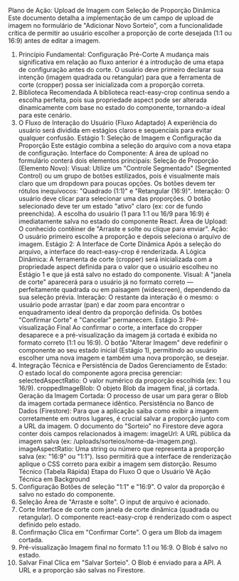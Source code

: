 Plano de Ação: Upload de Imagem com Seleção de Proporção Dinâmica
Este documento detalha a implementação de um campo de upload de imagem no formulário de "Adicionar Novo Sorteio", com a funcionalidade crítica de permitir ao usuário escolher a proporção de corte desejada (1:1 ou 16:9) antes de editar a imagem.
1. Princípio Fundamental: Configuração Pré-Corte
A mudança mais significativa em relação ao fluxo anterior é a introdução de uma etapa de configuração antes do corte. O usuário deve primeiro declarar sua intenção (imagem quadrada ou retangular) para que a ferramenta de corte (cropper) possa ser inicializada com a proporção correta.
2. Biblioteca Recomendada
A biblioteca react-easy-crop continua sendo a escolha perfeita, pois sua propriedade aspect pode ser alterada dinamicamente com base no estado do componente, tornando-a ideal para este cenário.
3. O Fluxo de Interação do Usuário (Fluxo Adaptado)
A experiência do usuário será dividida em estágios claros e sequenciais para evitar qualquer confusão.
Estágio 1: Seleção de Imagem e Configuração da Proporção
Este estágio combina a seleção do arquivo com a nova etapa de configuração.
Interface do Componente: A área de upload no formulário conterá dois elementos principais:
Seleção de Proporção (Elemento Novo):
Visual: Utilize um "Controle Segmentado" (Segmented Control) ou um grupo de botões estilizados, pois é visualmente mais claro que um dropdown para poucas opções. Os botões devem ter rótulos inequívocos: "Quadrado (1:1)" e "Retangular (16:9)".
Interação: O usuário deve clicar para selecionar uma das proporções. O botão selecionado deve ter um estado "ativo" claro (ex: cor de fundo preenchida). A escolha do usuário (1 para 1:1 ou 16/9 para 16:9) é imediatamente salva no estado do componente React.
Área de Upload: O conhecido contêiner de "Arraste e solte ou clique para enviar".
Ação: O usuário primeiro escolhe a proporção e depois seleciona o arquivo de imagem.
Estágio 2: A Interface de Corte Dinâmica
Após a seleção do arquivo, a interface do react-easy-crop é renderizada.
A Lógica Dinâmica: A ferramenta de corte (cropper) será inicializada com a propriedade aspect definida para o valor que o usuário escolheu no Estágio 1 e que já está salvo no estado do componente.
Visual: A "janela de corte" aparecerá para o usuário já no formato correto — perfeitamente quadrada ou em paisagem (widescreen), dependendo da sua seleção prévia.
Interação: O restante da interação é o mesmo: o usuário pode arrastar (pan) e dar zoom para encontrar o enquadramento ideal dentro da proporção definida. Os botões "Confirmar Corte" e "Cancelar" permanecem.
Estágio 3: Pré-visualização Final
Ao confirmar o corte, a interface do cropper desaparece e a pré-visualização da imagem já cortada é exibida no formato correto (1:1 ou 16:9).
O botão "Alterar Imagem" deve redefinir o componente ao seu estado inicial (Estágio 1), permitindo ao usuário escolher uma nova imagem e também uma nova proporção, se desejar.
4. Integração Técnica e Persistência de Dados
Gerenciamento de Estado: O estado local do componente agora precisa gerenciar:
selectedAspectRatio: O valor numérico da proporção escolhida (ex: 1 ou 16/9).
croppedImageBlob: O objeto Blob da imagem final, já cortada.
Geração da Imagem Cortada: O processo de usar um <canvas> para gerar o Blob da imagem cortada permanece idêntico.
Persistência no Banco de Dados (Firestore): Para que a aplicação saiba como exibir a imagem corretamente em outros lugares, é crucial salvar a proporção junto com a URL da imagem. O documento do "Sorteio" no Firestore deve agora conter dois campos relacionados à imagem:
imageUrl: A URL pública da imagem salva (ex: /uploads/sorteios/nome-da-imagem.png).
imageAspectRatio: Uma string ou número que representa a proporção salva (ex: "16:9" ou "1:1"). Isso permitirá que a interface de renderização aplique o CSS correto para exibir a imagem sem distorção.
Resumo Técnico (Tabela Rápida)
Etapa do Fluxo	O que o Usuário Vê	Ação Técnica em Background
1. Configuração	Botões de seleção "1:1" e "16:9".	O valor da proporção é salvo no estado do componente.
2. Seleção	Área de "Arraste e solte".	O input de arquivo é acionado.
3. Corte	Interface de corte com janela de corte dinâmica (quadrada ou retangular).	O componente react-easy-crop é renderizado com o aspect definido pelo estado.
4. Confirmação	Clica em "Confirmar Corte".	O <canvas> gera um Blob da imagem cortada.
5. Pré-visualização	Imagem final no formato 1:1 ou 16:9.	O Blob é salvo no estado.
6. Salvar Final	Clica em "Salvar Sorteio".	O Blob é enviado para a API. A URL e a proporção são salvas no Firestore.